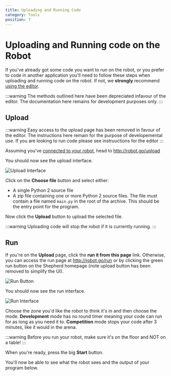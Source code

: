 ```yaml
---
title: Uploading and Running Code
category: Tools
position: 7
---
```


# Uploading and Running code on the Robot

If you've already got some code you want to run on the robot, or you prefer to code in another application you'll need
to follow these steps when uploading and running code on the robot. If not, we **strongly** recommend [using the editor](/docs/editor.md).

:::warning
The methods outlined here have been depreciated infavour of the editor. The documentation here remains for development purposes only.
:::

## Upload

:::warning
Easy access to the upload page has been removed in favour of the editor. The instructions here remain for the purpose of developemental use. If you are looking to run code please see instruuctions for the editor
:::

Assuming you've [connected to your robot](/docs/connecting.md), head to <http://robot.go/upload>

You should now see the upload interface.

![Upload Interface](/images/upload.png)

Click on the **Choose file** button and select either:
- A single Python 2 source file
- A zip file containing one or more Python 2 source files. The file must contain a file named `main.py` in the root of
the archive. This should be the entry point for the program.

Now click the **Upload** button to upload the selected file.

:::warning
Uploading code will stop the robot if it is currently running.
:::

## Run

If you're on the **Upload** page, click the **run it from this page** link. Otherwise, you can access the run page at
<http://robot.go/run> or by clicking the green run button on the Shepherd homepage (note upload button has been removed to simplify the UI).

![Run Button](/images/shepherd-run.png)

You should now see the run interface.

![Run Interface](/images/run.png)

Choose the zone you'd like the robot to think it's in and then choose the mode. **Development** mode has no round timer
meaning your code can run for as long as you need it to. **Competition** mode stops your code after 3 minutes, like it
would in the arena.

:::warning
Before you run your robot, make sure it's on the floor and NOT on a table!
:::

When you're ready, press the big **Start** button.

You'll now be able to see what the robot sees and the output of your program below.
